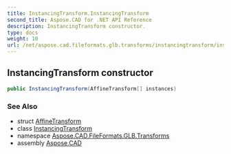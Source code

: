 ```yaml
---
title: InstancingTransform.InstancingTransform
second_title: Aspose.CAD for .NET API Reference
description: InstancingTransform constructor. 
type: docs
weight: 10
url: /net/aspose.cad.fileformats.glb.transforms/instancingtransform/instancingtransform/
---
```

## InstancingTransform constructor

```csharp
public InstancingTransform(AffineTransform[] instances)
```

### See Also

* struct [AffineTransform](../../affinetransform/)
* class [InstancingTransform](../)
* namespace [Aspose.CAD.FileFormats.GLB.Transforms](../../instancingtransform/)
* assembly [Aspose.CAD](../../../)


